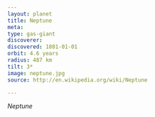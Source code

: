 ```yaml
---
layout: planet
title: Neptune
meta: 
type: gas-giant
discoverer: 
discovered: 1801-01-01
orbit: 4.6 years
radius: 487 km
tilt: 3*
image: neptune.jpg
source: http://en.wikipedia.org/wiki/Neptune

---
```


*Neptune*